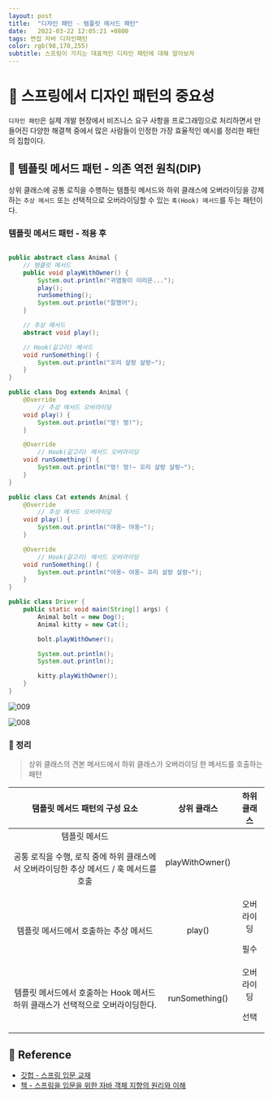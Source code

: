 ```yaml
---
layout: post 
title:  "디자인 패턴 - 템플릿 메서드 패턴"
date:   2022-03-22 12:05:21 +0800 
tags: 면접 자바 디자인패턴
color: rgb(98,170,255)
subtitle: 스프링이 가지는 대표적인 디자인 패턴에 대해 알아보자
--- 
```


# 🚀 스프링에서 디자인 패턴의 중요성

`디자인 패턴`은 실제 개발 현장에서 비즈니스 요구 사항을 프로그래밍으로 처리하면서 만들어진 다양한 해결책 중에서 많은 사람들이
인정한 가장 효율적인 예시를 정리한 패턴의 집합이다.

## 🌠 템플릿 메서드 패턴 - 의존 역전 원칙(DIP)


상위 클래스에 공통 로직을 수행하는 탬플릿 메서드와 하위 클래스에 오버라이딩을 강제하는 `추상 메서드` 
또는 선택적으로 오버라이딩할 수 있는 `훅(Hook) 메서드`를 두는 패턴이다.

### 템플릿 메서드 패턴 - 적용 후

```java

public abstract class Animal {
    // 템플릿 메서드
    public void playWithOwner() {
        System.out.println("귀염둥이 이리온...");
        play();
        runSomething();
        System.out.println("잘했어");
    }

    // 추상 메서드
    abstract void play();

    // Hook(갈고리) 메서드
    void runSomething() {
        System.out.println("꼬리 살랑 살랑~");
    }
}

public class Dog extends Animal {
    @Override
        // 추상 메서드 오버라이딩
    void play() {
        System.out.println("멍! 멍!");
    }

    @Override
        // Hook(갈고리) 메서드 오버라이딩
    void runSomething() {
        System.out.println("멍! 멍!~ 꼬리 살랑 살랑~");
    }
}

public class Cat extends Animal {
    @Override
        // 추상 메서드 오버라이딩
    void play() {
        System.out.println("야옹~ 야옹~");
    }

    @Override
        // Hook(갈고리) 메서드 오버라이딩
    void runSomething() {
        System.out.println("야옹~ 야옹~ 꼬리 살랑 살랑~");
    }
}

public class Driver {
    public static void main(String[] args) {
        Animal bolt = new Dog();
        Animal kitty = new Cat();

        bolt.playWithOwner();

        System.out.println();
        System.out.println();

        kitty.playWithOwner();
    }
}

```
![009](https://user-images.githubusercontent.com/65659478/159503391-d99b286a-15b4-46de-b1c4-9d109c436293.jpg)

![008](https://user-images.githubusercontent.com/65659478/159503401-8dd232f2-bbce-474b-a858-212808f3dbb3.jpg)


### 🌠 정리

> 상위 클래스의 견본 메서드에서 하위 클래스가 오버라이딩 한 메서드를 호출하는 패턴

|탬플릿 메서드 패턴의 구성 요소| 상위 클래스 |하위 클래스|
|:---:|:---:|:---:|
|템플릿 메서드<p> 공통 로직을 수행, 로직 중에 하위 클래스에서 오버라이딩한 추상 메서드 / 훅 메서드를 호출|playWithOwner()||
|템플릿 메서드에서 호출하는 추상 메서드|play()|오버라이딩 <p>필수|
|템플릿 메서드에서 호출하는 Hook 메서드 하위 클래스가 선택적으로 오버라이딩한다.|runSomething()|오버라이딩 <p> 선택|

## 🧾 Reference
- [깃헙 - 스프링 입문 교재](https://github.com/expert0226/oopinspring)
- [책 - 스프링을 입문을 위한 자바 객체 지향의 원리와 이해](https://www.aladin.co.kr/shop/wproduct.aspx?ItemId=55641908)


